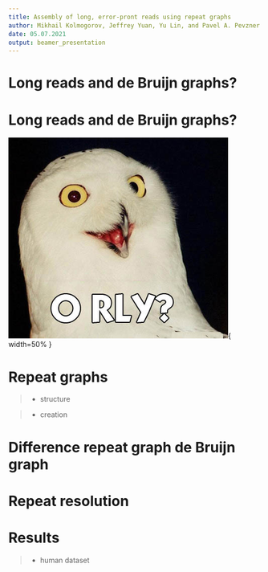 ```yaml
---
title: Assembly of long, error-pront reads using repeat graphs
author: Mikhail Kolmogorov, Jeffrey Yuan, Yu Lin, and Pavel A. Pevzner
date: 05.07.2021
output: beamer_presentation
---
```


# Long reads and de Bruijn graphs? 

# Long reads and de Bruijn graphs? 

![](presentation/images/orly-owl.jpg){ width=50% }

# Repeat graphs

>- structure

>- creation

# Difference repeat graph de Bruijn graph

# Repeat resolution

# Results

>- human dataset

